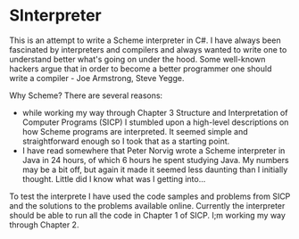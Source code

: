SInterpreter
============
This is an attempt to write a Scheme interpreter in C#. I have always been fascinated by interpreters and compilers and always wanted to write one to understand better what's going on under the hood. Some well-known hackers argue that in order to become a better programmer one should write a compiler - Joe Armstrong, Steve Yegge.

Why Scheme? There are several reasons:
 - while working my way through Chapter 3 Structure and Interpretation of Computer Programs (SICP) I stumbled upon a high-level descriptions on how Scheme programs are interpreted. It seemed simple and straightforward enough so I took that as a starting point.
 - I have read somewhere that Peter Norvig wrote a Scheme interpreter in Java in 24 hours, of which 6 hours he spent studying Java. My numbers may be a bit off, but again it made it seemed less daunting than I initially thought. Little did I know what was I getting into...

To test the interprete I have used the code samples and problems from SICP and the solutions to the problems available online. Currently the interpreter should be able to run all the code in Chapter 1 of SICP. I;m working my way through Chapter 2.

